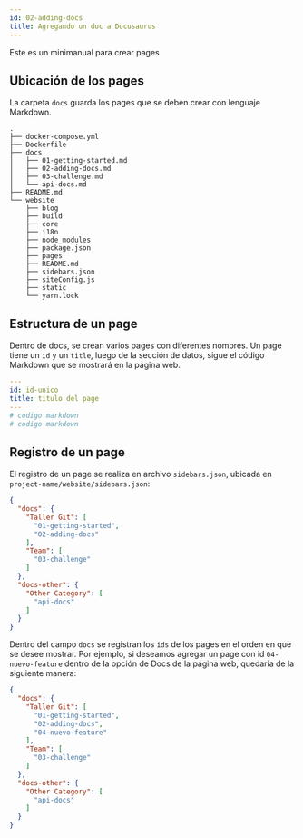 ```yaml
---
id: 02-adding-docs
title: Agregando un doc a Docusaurus
---
```


Este es un minimanual para crear pages

## Ubicación de los pages
La carpeta `docs` guarda los pages que se deben crear con lenguaje Markdown.
```
.
├── docker-compose.yml
├── Dockerfile
├── docs
│   ├── 01-getting-started.md
│   ├── 02-adding-docs.md
│   ├── 03-challenge.md
│   └── api-docs.md
├── README.md
└── website
    ├── blog
    ├── build
    ├── core
    ├── i18n
    ├── node_modules
    ├── package.json
    ├── pages
    ├── README.md
    ├── sidebars.json
    ├── siteConfig.js
    ├── static
    └── yarn.lock
```

## Estructura de un page
Dentro de docs, se crean varios pages con diferentes nombres. Un page tiene un `id` y un `title`, luego de la sección de datos, sigue el código Markdown que se mostrará en la página web.
```yaml
---
id: id-unico
title: titulo del page
---
# codigo markdown
# codigo markdown
```

## Registro de un page
El registro de un page se realiza en archivo `sidebars.json`, ubicada en `project-name/website/sidebars.json`:
```json
{
  "docs": {
    "Taller Git": [
      "01-getting-started",
      "02-adding-docs"
    ],
    "Team": [
      "03-challenge"
    ]
  },
  "docs-other": {
    "Other Category": [
      "api-docs"
    ]
  }
}
```

Dentro del campo `docs` se registran los `ids` de los pages en el orden en que se desee mostrar. Por ejemplo, si deseamos agregar un page con id `04-nuevo-feature` dentro de la opción de Docs de la página web, quedaria de la siguiente manera:
```json
{
  "docs": {
    "Taller Git": [
      "01-getting-started",
      "02-adding-docs",
      "04-nuevo-feature"
    ],
    "Team": [
      "03-challenge"
    ]
  },
  "docs-other": {
    "Other Category": [
      "api-docs"
    ]
  }
}
```
